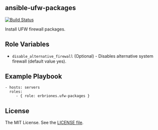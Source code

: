 ansible-ufw-packages
--------------------

[![Build Status](https://travis-ci.org/erbriones/ansible-ufw-packages.svg?branch=master)](https://travis-ci.org/erbriones/ansible-ufw-packages)

Install UFW firewall packages.

Role Variables
--------------

- `disable_alternative_firewall` (Optional) - Disables alternative system firewall (default value yes).

Example Playbook
----------------

    - hosts: servers
      roles:
         - { role: erbriones.ufw-packages }

License
-------

The MIT License. See the [LICENSE file](https://github.com/erbriones/ansible-ufw-packages/blob/master/LICENSE).
